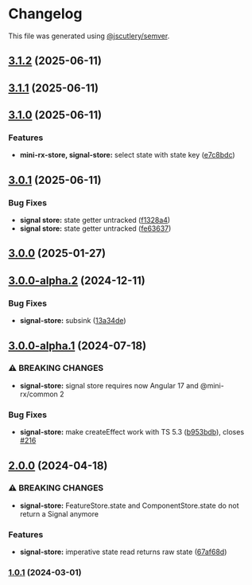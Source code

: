# Changelog

This file was generated using [@jscutlery/semver](https://github.com/jscutlery/semver).

## [3.1.2](https://github.com/spierala/mini-rx-store/compare/signal-store-3.1.1...signal-store-3.1.2) (2025-06-11)

## [3.1.1](https://github.com/spierala/mini-rx-store/compare/signal-store-3.1.0...signal-store-3.1.1) (2025-06-11)

## [3.1.0](https://github.com/spierala/mini-rx-store/compare/signal-store-3.0.1...signal-store-3.1.0) (2025-06-11)


### Features

* **mini-rx-store, signal-store:** select state with state key ([e7c8bdc](https://github.com/spierala/mini-rx-store/commit/e7c8bdc28eca29e84e594750aeef49de619a63e1))

## [3.0.1](https://github.com/spierala/mini-rx-store/compare/signal-store-3.0.0...signal-store-3.0.1) (2025-06-11)


### Bug Fixes

* **signal store:** state getter untracked ([f1328a4](https://github.com/spierala/mini-rx-store/commit/f1328a4438984e6c49dbec6ff65fe8ddcbe41a85))
* **signal store:** state getter untracked ([fe63637](https://github.com/spierala/mini-rx-store/commit/fe6363781f0b18c97369614f9668909fb8ed4384))

## [3.0.0](https://github.com/spierala/mini-rx-store/compare/signal-store-3.0.0-alpha.2...signal-store-3.0.0) (2025-01-27)

## [3.0.0-alpha.2](https://github.com/spierala/mini-rx-store/compare/signal-store-3.0.0-alpha.1...signal-store-3.0.0-alpha.2) (2024-12-11)


### Bug Fixes

* **signal-store:** subsink ([13a34de](https://github.com/spierala/mini-rx-store/commit/13a34deef4fbec826e09b9a3a114e7a0226b5f12))

## [3.0.0-alpha.1](https://github.com/spierala/mini-rx-store/compare/signal-store-3.0.0-alpha.0...signal-store-3.0.0-alpha.1) (2024-07-18)


### ⚠ BREAKING CHANGES

* **signal-store:** signal store requires now Angular 17 and @mini-rx/common 2

### Bug Fixes

* **signal-store:** make createEffect work with TS 5.3 ([b953bdb](https://github.com/spierala/mini-rx-store/commit/b953bdb46fd879f7ac608421bad02efc969a8d5d)), closes [#216](https://github.com/spierala/mini-rx-store/issues/216)

## [2.0.0](https://github.com/spierala/mini-rx-store/compare/signal-store-1.0.1...signal-store-2.0.0) (2024-04-18)

### ⚠ BREAKING CHANGES

* **signal-store:** FeatureStore.state and ComponentStore.state do not return a Signal anymore

### Features

* **signal-store:** imperative state read returns raw state ([67af68d](https://github.com/spierala/mini-rx-store/commit/67af68df0c99494b855f79320ba39dcad31c5ee2))

### [1.0.1](https://github.com/spierala/mini-rx-store/compare/signal-store-1.0.0...signal-store-1.0.1) (2024-03-01)

